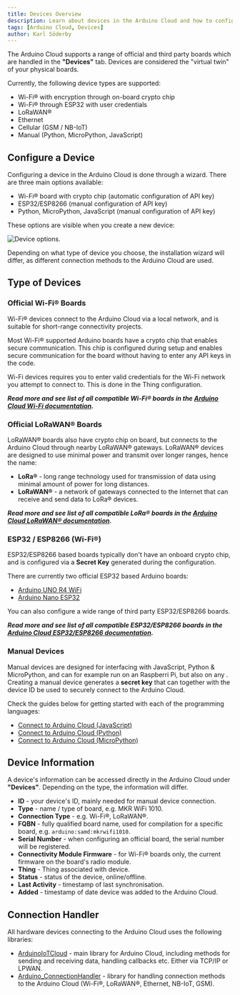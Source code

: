 ```yaml
---
title: Devices Overview
description: Learn about devices in the Arduino Cloud and how to configure them.
tags: [Arduino Cloud, Devices]
author: Karl Söderby
---
```


The Arduino Cloud supports a range of official and third party boards which are handled in the **"Devices"** tab. Devices are considered the "virtual twin" of your physical boards.

Currently, the following device types are supported:
- Wi-Fi® with encryption through on-board crypto chip
- Wi-Fi® through ESP32 with user credentials
- LoRaWAN®
- Ethernet
- Cellular (GSM / NB-IoT)
- Manual (Python, MicroPython, JavaScript)

## Configure a Device

Configuring a device in the Arduino Cloud is done through a wizard. There are three main options available:
- Wi-Fi® board with crypto chip (automatic configuration of API key)
- ESP32/ESP8266 (manual configuration of API key)
- Python, MicroPython, JavaScript (manual configuration of API key)

These options are visible when you create a new device:

![Device options.]()

Depending on what type of device you choose, the installation wizard will differ, as different connection methods to the Arduino Cloud are used.

## Type of Devices

### Official Wi-Fi® Boards

Wi-Fi® devices connect to the Arduino Cloud via a local network, and is suitable for short-range connectivity projects.

Most Wi-Fi® supported Arduino boards have a crypto chip that enables secure communication. This chip is configured during setup and enables secure communication for the board without having to enter any API keys in the code.

Wi-Fi devices requires you to enter valid credentials for the Wi-Fi network you attempt to connect to. This is done in the Thing configuration. 

***Read more and see list of all compatible Wi-Fi® boards in the [Arduino Cloud Wi-Fi documentation]().***

### Official LoRaWAN® Boards

LoRaWAN® boards also have crypto chip on board, but connects to the Arduino Cloud through nearby LoRaWAN® gateways. LoRaWAN® devices are designed to use minimal power and transmit over longer ranges, hence the name:
- **LoRa®** - long range technology used for transmission of data using minimal amount of power for long distances.
- **LoRaWAN®** - a network of gateways connected to the Internet that can receive and send data to LoRa® devices.

***Read more and see list of all compatible LoRa® boards in the [Arduino Cloud LoRaWAN® documentation]().***

### ESP32 / ESP8266 (Wi-Fi®)

ESP32/ESP8266 based boards typically don't have an onboard crypto chip, and is configured via a **Secret Key** generated during the configuration.

There are currently two official ESP32 based Arduino boards:
- [Arduino UNO R4 WiFi](https://store.arduino.cc/products/uno-r4-wifi)
- [Arduino Nano ESP32](https://store.arduino.cc/products/nano-esp32)

You can also configure a wide range of third party ESP32/ESP8266 boards.

***Read more and see list of all compatible ESP32/ESP8266 boards in the [Arduino Cloud ESP32/ESP8266 documentation]().***

### Manual Devices

Manual devices are designed for interfacing with JavaScript, Python & MicroPython, and can for example run on an Raspberri Pi, but also on any . Creating a manual device generates a **secret key** that can together with the device ID be used to securely connect to the Arduino Cloud.

Check the guides below for getting started with each of the programming languages:

- [Connect to Arduino Cloud (JavaScript)]()
- [Connect to Arduino Cloud (Python)]()
- [Connect to Arduino Cloud (MicroPython)]()

## Device Information

A device's information can be accessed directly in the Arduino Cloud under **"Devices"**. Depending on the type, the information will differ.

- **ID** - your device's ID, mainly needed for manual device connection.
- **Type** - name / type of board, e.g. MKR WiFi 1010.
- **Connection Type** - e.g. Wi-Fi®, LoRaWAN®.
- **FQBN** - fully qualified board name, used for compilation for a specific board, e.g. `arduino:samd:mkrwifi1010`.
- **Serial Number** - when configuring an official board, the serial number will be registered.
- **Connectivity Module Firmware** - for Wi-Fi® boards only, the current firmware on the board's radio module.
- **Thing** - Thing associated with device.
- **Status** - status of the device, online/offline.
- **Last Activity** - timestamp of last synchronisation.
- **Added** - timestamp of date device was added to the Arduino Cloud.

## Connection Handler

All hardware devices connecting to the Arduino Cloud uses the following libraries:
- [ArduinoIoTCloud]() - main library for Arduino Cloud, including methods for sending and receiving data, handling callbacks etc. Either via TCP/IP or LPWAN.
- [Arduino_ConnectionHandler]() - library for handling connection methods to the Arduino Cloud (Wi-Fi®, LoRaWAN®, Ethernet, NB-IoT, GSM).

